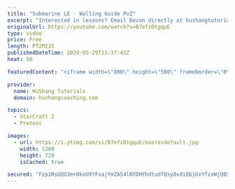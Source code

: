 ```yaml
---
title: "Submarine LE - Walling Guide PvZ"
excerpt: "Interested in lessons? Email Devon directly at hushangtutorials@outlook.com ------------------------------------------------------------------------------------------------------- Want to support HuShang Tutorials directly? Patreon is a website where you can contribute a monthly donation that will help"
originalUrl: https://youtube.com/watch?v=B7efzDtgquE
type: video
price: Free
length: PT2M23S
publishedDateTime: 2020-05-29T21:37:42Z
heat: 50

featuredContent: "<iframe width=\"800\" height=\"500\" frameborder=\"0\" src=\"https://www.youtube.com/embed/B7efzDtgquE\" allow=\"accelerometer; autoplay; encrypted-media; gyroscope; picture-in-picture\" allowfullscreen></iframe>"

provider:
  name: HuShang Tutorials
  domain: hushangcoaching.com

topics:
  - StarCraft 2
  - Protoss

images:
  - url: https://i.ytimg.com/vi/B7efzDtgquE/maxresdefault.jpg
    width: 1280
    height: 720
    isCached: true

secured: "Fzp1RsUQG3m+0koUXYFsajYmZA54lNYDHYhdtudfQsy8vdiQ6jUvYfzxWjQ0S6cPGmGd0msKLS6w2CfyL6+ZwLPCfJ0Wdm1vxMjx+YM78l1gbaYQhTMTx9QmFl0MobRZNp7fyaji8CnHD6/YriU7ABpeGHG9kVvQg06ZFUMcHa629iNwEtPq0AzfS5EspzX4UhI+kaHFcbH0pJmxPGZB1bd7O+WS215CHS7gDEC9ZCh6C7HD8D1IixS79amu/oQVWMDXSSQeW9Qyi0yBmMvQw9ichuTZjBJMizqpvOubYSqPrVCnOH93lklbCCJdREXJXjSiEG7KM+Wf5HP6NOCWuaq5+XFitrArRaqIbfMIYEi2irO6I3TCg/CNFhOTA9eXG2K8HNrt2MR7kYZLJ+93PItTaE8rsn4Yd2mPMhx9CUw=;55btfuVxq8xHr/tleGz9Vg=="
---
```


